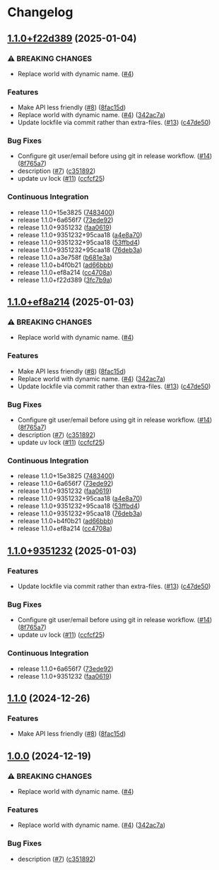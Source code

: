 # Changelog

## [1.1.0+f22d389](https://github.com/ClaytonJY/release-please-demo/compare/v1.1.0+ef8a214...v1.1.0+f22d389) (2025-01-04)


### ⚠ BREAKING CHANGES

* Replace world with dynamic name. ([#4](https://github.com/ClaytonJY/release-please-demo/issues/4))

### Features

* Make API less friendly ([#8](https://github.com/ClaytonJY/release-please-demo/issues/8)) ([8fac15d](https://github.com/ClaytonJY/release-please-demo/commit/8fac15de8ec90718fa8a9c8df8998ed12c61e953))
* Replace world with dynamic name. ([#4](https://github.com/ClaytonJY/release-please-demo/issues/4)) ([342ac7a](https://github.com/ClaytonJY/release-please-demo/commit/342ac7a6ef05239b64e95b75b330487779a9c996))
* Update lockfile via commit rather than extra-files. ([#13](https://github.com/ClaytonJY/release-please-demo/issues/13)) ([c47de50](https://github.com/ClaytonJY/release-please-demo/commit/c47de50d7e6db9c04908e7301692cc93e702106d))


### Bug Fixes

* Configure git user/email before using git in release workflow. ([#14](https://github.com/ClaytonJY/release-please-demo/issues/14)) ([8f765a7](https://github.com/ClaytonJY/release-please-demo/commit/8f765a79b76170cb3bd648b924e09e0530d7514a))
* description ([#7](https://github.com/ClaytonJY/release-please-demo/issues/7)) ([c351892](https://github.com/ClaytonJY/release-please-demo/commit/c351892be4d539830b1a0ebe7bc03099a1741cb8))
* update uv lock ([#11](https://github.com/ClaytonJY/release-please-demo/issues/11)) ([ccfcf25](https://github.com/ClaytonJY/release-please-demo/commit/ccfcf25372e1e5d39cf4e6c75539add0bfd39061))


### Continuous Integration

* release 1.1.0+15e3825 ([7483400](https://github.com/ClaytonJY/release-please-demo/commit/7483400360cecebbd6ceee9caafa58dcac15ed85))
* release 1.1.0+6a656f7 ([73ede92](https://github.com/ClaytonJY/release-please-demo/commit/73ede92631b958bd6a602cfdb2d2ccf6b87c9188))
* release 1.1.0+9351232 ([faa0619](https://github.com/ClaytonJY/release-please-demo/commit/faa06190e4f685e744f6080217ac2c42f1bd1b16))
* release 1.1.0+9351232+95caa18 ([a4e8a70](https://github.com/ClaytonJY/release-please-demo/commit/a4e8a7036cd946d9d8cb792a91998dad3c1c3aa5))
* release 1.1.0+9351232+95caa18 ([53ffbd4](https://github.com/ClaytonJY/release-please-demo/commit/53ffbd4521f45c2b69ecf8e622a58d0ecda9ed3b))
* release 1.1.0+9351232+95caa18 ([76deb3a](https://github.com/ClaytonJY/release-please-demo/commit/76deb3a19e615beddedcab6a11613cfac8085dfe))
* release 1.1.0+a3e758f ([b681e3a](https://github.com/ClaytonJY/release-please-demo/commit/b681e3a08568e839feafe2fbea6a6e71e056fc98))
* release 1.1.0+b4f0b21 ([ad66bbb](https://github.com/ClaytonJY/release-please-demo/commit/ad66bbbe9fde0f0bdbef354e50461e7fe01588db))
* release 1.1.0+ef8a214 ([cc4708a](https://github.com/ClaytonJY/release-please-demo/commit/cc4708aadb0082011709abdbf48f90f2b73644bc))
* release 1.1.0+f22d389 ([3fc7b9a](https://github.com/ClaytonJY/release-please-demo/commit/3fc7b9a8b909958fe75c625590b9be928448d9fe))

## [1.1.0+ef8a214](https://github.com/ClaytonJY/release-please-demo/compare/v1.1.0+9351232...v1.1.0+ef8a214) (2025-01-03)


### ⚠ BREAKING CHANGES

* Replace world with dynamic name. ([#4](https://github.com/ClaytonJY/release-please-demo/issues/4))

### Features

* Make API less friendly ([#8](https://github.com/ClaytonJY/release-please-demo/issues/8)) ([8fac15d](https://github.com/ClaytonJY/release-please-demo/commit/8fac15de8ec90718fa8a9c8df8998ed12c61e953))
* Replace world with dynamic name. ([#4](https://github.com/ClaytonJY/release-please-demo/issues/4)) ([342ac7a](https://github.com/ClaytonJY/release-please-demo/commit/342ac7a6ef05239b64e95b75b330487779a9c996))
* Update lockfile via commit rather than extra-files. ([#13](https://github.com/ClaytonJY/release-please-demo/issues/13)) ([c47de50](https://github.com/ClaytonJY/release-please-demo/commit/c47de50d7e6db9c04908e7301692cc93e702106d))


### Bug Fixes

* Configure git user/email before using git in release workflow. ([#14](https://github.com/ClaytonJY/release-please-demo/issues/14)) ([8f765a7](https://github.com/ClaytonJY/release-please-demo/commit/8f765a79b76170cb3bd648b924e09e0530d7514a))
* description ([#7](https://github.com/ClaytonJY/release-please-demo/issues/7)) ([c351892](https://github.com/ClaytonJY/release-please-demo/commit/c351892be4d539830b1a0ebe7bc03099a1741cb8))
* update uv lock ([#11](https://github.com/ClaytonJY/release-please-demo/issues/11)) ([ccfcf25](https://github.com/ClaytonJY/release-please-demo/commit/ccfcf25372e1e5d39cf4e6c75539add0bfd39061))


### Continuous Integration

* release 1.1.0+15e3825 ([7483400](https://github.com/ClaytonJY/release-please-demo/commit/7483400360cecebbd6ceee9caafa58dcac15ed85))
* release 1.1.0+6a656f7 ([73ede92](https://github.com/ClaytonJY/release-please-demo/commit/73ede92631b958bd6a602cfdb2d2ccf6b87c9188))
* release 1.1.0+9351232 ([faa0619](https://github.com/ClaytonJY/release-please-demo/commit/faa06190e4f685e744f6080217ac2c42f1bd1b16))
* release 1.1.0+9351232+95caa18 ([a4e8a70](https://github.com/ClaytonJY/release-please-demo/commit/a4e8a7036cd946d9d8cb792a91998dad3c1c3aa5))
* release 1.1.0+9351232+95caa18 ([53ffbd4](https://github.com/ClaytonJY/release-please-demo/commit/53ffbd4521f45c2b69ecf8e622a58d0ecda9ed3b))
* release 1.1.0+9351232+95caa18 ([76deb3a](https://github.com/ClaytonJY/release-please-demo/commit/76deb3a19e615beddedcab6a11613cfac8085dfe))
* release 1.1.0+b4f0b21 ([ad66bbb](https://github.com/ClaytonJY/release-please-demo/commit/ad66bbbe9fde0f0bdbef354e50461e7fe01588db))
* release 1.1.0+ef8a214 ([cc4708a](https://github.com/ClaytonJY/release-please-demo/commit/cc4708aadb0082011709abdbf48f90f2b73644bc))

## [1.1.0+9351232](https://github.com/ClaytonJY/release-please-demo/compare/v1.1.0...v1.1.0+9351232) (2025-01-03)


### Features

* Update lockfile via commit rather than extra-files. ([#13](https://github.com/ClaytonJY/release-please-demo/issues/13)) ([c47de50](https://github.com/ClaytonJY/release-please-demo/commit/c47de50d7e6db9c04908e7301692cc93e702106d))


### Bug Fixes

* Configure git user/email before using git in release workflow. ([#14](https://github.com/ClaytonJY/release-please-demo/issues/14)) ([8f765a7](https://github.com/ClaytonJY/release-please-demo/commit/8f765a79b76170cb3bd648b924e09e0530d7514a))
* update uv lock ([#11](https://github.com/ClaytonJY/release-please-demo/issues/11)) ([ccfcf25](https://github.com/ClaytonJY/release-please-demo/commit/ccfcf25372e1e5d39cf4e6c75539add0bfd39061))


### Continuous Integration

* release 1.1.0+6a656f7 ([73ede92](https://github.com/ClaytonJY/release-please-demo/commit/73ede92631b958bd6a602cfdb2d2ccf6b87c9188))
* release 1.1.0+9351232 ([faa0619](https://github.com/ClaytonJY/release-please-demo/commit/faa06190e4f685e744f6080217ac2c42f1bd1b16))

## [1.1.0](https://github.com/ClaytonJY/release-please-demo/compare/v1.0.0...v1.1.0) (2024-12-26)


### Features

* Make API less friendly ([#8](https://github.com/ClaytonJY/release-please-demo/issues/8)) ([8fac15d](https://github.com/ClaytonJY/release-please-demo/commit/8fac15de8ec90718fa8a9c8df8998ed12c61e953))

## [1.0.0](https://github.com/ClaytonJY/release-please-demo/compare/v0.1.0...v1.0.0) (2024-12-19)


### ⚠ BREAKING CHANGES

* Replace world with dynamic name. ([#4](https://github.com/ClaytonJY/release-please-demo/issues/4))

### Features

* Replace world with dynamic name. ([#4](https://github.com/ClaytonJY/release-please-demo/issues/4)) ([342ac7a](https://github.com/ClaytonJY/release-please-demo/commit/342ac7a6ef05239b64e95b75b330487779a9c996))


### Bug Fixes

* description ([#7](https://github.com/ClaytonJY/release-please-demo/issues/7)) ([c351892](https://github.com/ClaytonJY/release-please-demo/commit/c351892be4d539830b1a0ebe7bc03099a1741cb8))
